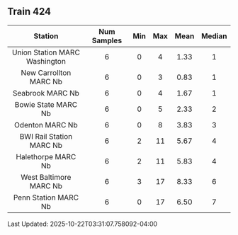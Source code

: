 ## Train 424

| Station | Num Samples | Min | Max | Mean | Median |
| :-----: | :---------: | :-: | :-: | :--: | :----: |
| Union Station MARC Washington | 6 | 0 | 4 | 1.33 | 1 |
| New Carrollton MARC Nb | 6 | 0 | 3 | 0.83 | 1 |
| Seabrook MARC Nb | 6 | 0 | 4 | 1.67 | 1 |
| Bowie State MARC Nb | 6 | 0 | 5 | 2.33 | 2 |
| Odenton MARC Nb | 6 | 0 | 8 | 3.83 | 3 |
| BWI Rail Station MARC Nb | 6 | 2 | 11 | 5.67 | 4 |
| Halethorpe MARC Nb | 6 | 2 | 11 | 5.83 | 4 |
| West Baltimore MARC Nb | 6 | 3 | 17 | 8.33 | 6 |
| Penn Station MARC Nb | 6 | 0 | 17 | 6.50 | 7 |


Last Updated: 2025-10-22T03:31:07.758092-04:00